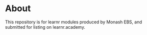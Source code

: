 # About

This repository is for learnr modules produced by Monash EBS, and submitted for listing on learnr.academy.

